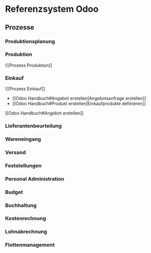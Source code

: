 # Referenzsystem Odoo

## Prozesse

### Produktionsplanung

### Produktion

![[Prozess Produktion]]

### Einkauf

![[Prozess Einkauf]]

* [[Odoo Handbuch#Angebot erstellen|Angebotsanfrage erstellen]]
* [[Odoo Handbuch#Produkt erstellen|Einkaufprodukte definieren]]

[[Odoo Handbuch#Angebot erstellen]]

### Lieferantenbeurteilung

### Wareneingang

### Versand

### Feststellungen

### Personal Administration

### Budget

### Buchhaltung

### Kostenrechnung

### Lohnabrechnung

### Flottenmanagement